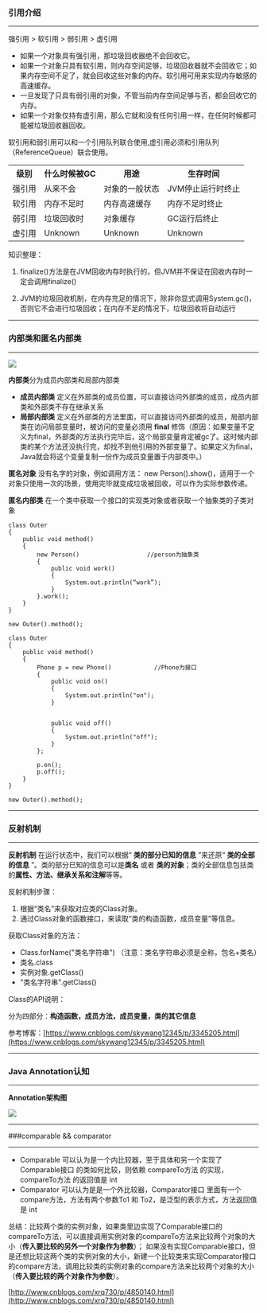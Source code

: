 
### 引用介绍 ###
---

强引用  >  软引用  >  弱引用  >  虚引用


* 如果一个对象具有强引用，那垃圾回收器绝不会回收它。
* 如果一个对象只具有软引用，则内存空间足够，垃圾回收器就不会回收它；如果内存空间不足了，就会回收这些对象的内存。软引用可用来实现内存敏感的高速缓存。
* 一旦发现了只具有弱引用的对象，不管当前内存空间足够与否，都会回收它的内存。
* 如果一个对象仅持有虚引用，那么它就和没有任何引用一样，在任何时候都可能被垃圾回收器回收。


软引用和弱引用可以和一个引用队列联合使用,虚引用必须和引用队列 （ReferenceQueue）联合使用。

<table>
<tr>
<th>级别</th>
<th>什么时候被GC</th>
<th>用途</th>
<th>生存时间</th>
</tr>
<tr>
<td>强引用</td>
<td>从来不会</td>
<td>对象的一般状态</td>
<td>JVM停止运行时终止</td>
</tr>
<tr>
<td>软引用</td>
<td>内存不足时</td>
<td>内存高速缓存</td>
<td>内存不足时终止</td>
</tr>
<tr>
<td>弱引用</td>
<td>垃圾回收时</td>
<td>对象缓存</td>
<td>GC运行后终止</td>
</tr>
<tr>
<td>虚引用</td>
<td>Unknown</td>
<td>Unknown</td>
<td>Unknown</td>
</tr>
</table>
 

知识整理：

1. finalize()方法是在JVM回收内存时执行的，但JVM并不保证在回收内存时一定会调用finalize()

2. JVM的垃圾回收机制，在内存充足的情况下，除非你显式调用System.gc()，否则它不会进行垃圾回收；在内存不足的情况下，垃圾回收将自动运行

---

### 内部类和匿名内部类 ###

---

![](https://i.imgur.com/sGNdkH9.png)

**内部类**分为成员内部类和局部内部类

* **成员内部类** 定义在外部类的成员位置，可以直接访问外部类的成员，成员内部类和外部类不存在继承关系
* **局部内部类** 定义在外部类的方法里面，可以直接访问外部类的成员，局部内部类在访问局部变量时，被访问的变量必须用 **final** 修饰（原因：如果变量不定义为final，外部类的方法执行完毕后，这个局部变量肯定被gc了。这时候内部类的某个方法还没执行完，却找不到他引用的外部变量了。如果定义为final，Java就会将这个变量复制一份作为成员变量置于内部类中。）

**匿名对象** 没有名字的对象，例如调用方法： new Person().show()，适用于一个对象只使用一次的场景，使用完毕就变成垃圾被回收，可以作为实际参数传递。

**匿名内部类** 在一个类中获取一个接口的实现类对象或者获取一个抽象类的子类对象
    

    class Outer
    {
    	public void method()
    	{
    		new Person()                   //person为抽象类
    		{
    			public void work()
    			{
    				System.out.println(“work”);
    			}
    		}.work();
    	}
    }
     
    new Outer().method();
     
    class Outer
    {
    	public void method()
    	{
    		Phone p = new Phone()            //Phone为接口
    		{
    			public void on()
    			{
    				System.out.println("on");
    			}
     
     
    			public void off()
    			{
    				System.out.println("off");
    			}
    		};
    		
    		p.on();
    		p.off();
    	}
    }
     
    new Outer().method();


---

### 反射机制

---

**反射机制** 在运行状态中，我们可以根据“ **类的部分已知的信息** ”来还原“ **类的全部的信息** ”。类的部分已知的信息可以是**类名** 或者 **类的对象**；类的全部信息包括类的**属性、方法、继承关系和注解**等等。

反射机制步骤：

1. 根据“类名”来获取对应类的Class对象。
2. 通过Class对象的函数接口，来读取“类的构造函数，成员变量”等信息。

获取Class对象的方法：

* Class.forName("类名字符串") （注意：类名字符串必须是全称，包名+类名）
* 类名.class
* 实例对象.getClass()
* "类名字符串".getClass()

Class的API说明：

分为四部分：**构造函数，成员方法，成员变量，类的其它信息**

参考博客：[https://www.cnblogs.com/skywang12345/p/3345205.html](https://www.cnblogs.com/skywang12345/p/3345205.html)

---

### Java Annotation认知

---
**Annotation架构图**

![](https://i.imgur.com/zMrprBW.jpg)

---

###comparable && comparator

---

* Comparable 可以认为是一个内比较器，至于具体和另一个实现了 Comparable接口 的类如何比较，则依赖 compareTo方法 的实现，compareTo方法 的返回值是 int
* Comparator 可以认为是是一个外比较器，Comparator接口 里面有一个 compare方法，方法有两个参数To1 和 To2，是泛型的表示方式，方法返回值是 int

总结：比较两个类的实例对象，如果类里边实现了Comparable接口的compareTo方法，可以直接调用实例对象的compareTo方法来比较两个对象的大小（**传入要比较的另外一个对象作为参数**）；
如果没有实现Comparable接口，但是还想比较这两个类的实例对象的大小，新建一个比较类来实现Comparator接口的compare方法，调用比较类的实例对象的compare方法来比较两个对象的大小（**传入要比较的两个对象作为参数**）。


[http://www.cnblogs.com/xrq730/p/4850140.html](http://www.cnblogs.com/xrq730/p/4850140.html)